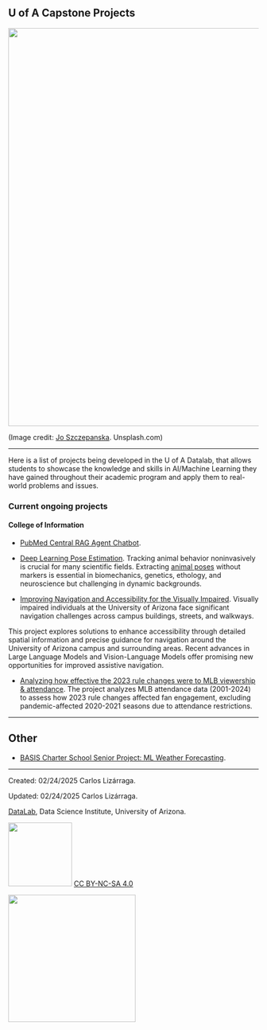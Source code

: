 
## U of A Capstone Projects


<img src="https://images.unsplash.com/photo-1542626991-cbc4e32524cc?q=80&w=2069&auto=format&fit=crop&ixlib=rb-4.0.3&ixid=M3wxMjA3fDB8MHxwaG90by1wYWdlfHx8fGVufDB8fHx8fA%3D%3D" width=800>

(Image credit: [Jo Szczepanska](https://unsplash.com/@joszczepanska). Unsplash.com)

***

Here is a list of projects being developed in the U of A Datalab, that allows students to showcase the knowledge and skills in AI/Machine Learning they have gained throughout their academic program and apply them to real-world problems and issues.

### Current ongoing projects

#### College of Information 

* [PubMed Central RAG Agent Chatbot](https://github.com/enoriega/info698-capstone).  

* [Deep Learning Pose Estimation](https://github.com/ua-datalab/DL-pose-estimation/wiki). Tracking animal behavior noninvasively is crucial for many scientific fields. Extracting [animal poses](https://en.wikipedia.org/wiki/Articulated_body_pose_estimation) without markers is essential in biomechanics, genetics, ethology, and neuroscience but challenging in dynamic backgrounds.

* [Improving Navigation and Accessibility for the Visually Impaired](). Visually impaired individuals at the University of Arizona face significant navigation challenges across campus buildings, streets, and walkways.

This project explores solutions to enhance accessibility through detailed spatial information and precise guidance for navigation around the University of Arizona campus and surrounding areas. Recent advances in Large Language Models and Vision-Language Models offer promising new opportunities for improved assistive navigation.


* [Analyzing how effective the 2023 rule changes were to MLB viewership & attendance](). The project analyzes MLB attendance data (2001-2024) to assess how 2023 rule changes affected fan engagement, excluding pandemic-affected 2020-2021 seasons due to attendance restrictions.

***

## Other

* [BASIS Charter School Senior Project: ML Weather Forecasting](https://github.com/clizarraga-UAD7/MLWeatherForecasting/wiki). 



***

Created: 02/24/2025 Carlos Lizárraga.

Updated: 02/24/2025 Carlos Lizárraga.

[DataLab](https://www.datascience.arizona.edu/education/uarizona-data-lab), Data Science Institute,
University of Arizona. 


<img src="https://mirrors.creativecommons.org/presskit/buttons/88x31/png/by-nc-sa.png" width="128">  [CC BY-NC-SA 4.0](https://creativecommons.org/licenses/by-nc-sa/4.0/)

[<img src="https://datascience.arizona.edu/sites/default/files/Data%20Science%20Institute_Webheader%20%281%29.svg" width="256">](https://datascience.arizona.edu)

